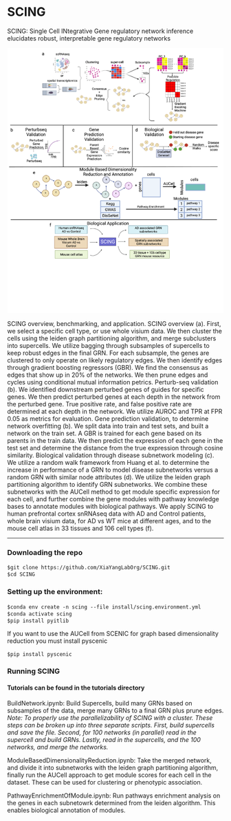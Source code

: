 # SCING
SCING: Single Cell INtegrative Gene regulatory network inference elucidates robust, interpretable gene regulatory networks

![alt text](https://github.com/XiaYangLabOrg/SCING/blob/main/img/SCING.overview.figure.png)

SCING overview, benchmarking, and application. SCING overview (a). First, we select a specific cell type, or use whole visium data. We then cluster the cells using the leiden graph partitioning algorithm, and merge subclusters into supercells. We utilize bagging through subsamples of supercells to keep robust edges in the final GRN. For each subsample, the genes are clustered to only operate on likely regulatory edges. We then identify edges through gradient boosting regressors (GBR). We find the consensus as edges that show up in 20% of the networks. We then prune edges and cycles using conditional mutual information petrics. Perturb-seq validation (b). We identified downstream perturbed genes of guides for specific genes. We then predict perturbed genes at each depth in the network from the perturbed gene. True positive rate, and false positive rate are determined at each depth in the network. We utilize AUROC and TPR at FPR 0.05 as metrics for evaluation. Gene prediction validation, to determine network overfitting (b). We split data into train and test sets, and built a network on the train set. A GBR is trained for each gene based on its parents in the train data. We then predict the expression of each gene in the test set and determine the distance from the true expression through cosine similarity. Biological validation through disease subnetwork modeling (c). We utilize a random walk framework from Huang et al. to determine the increase in performance of a GRN to model disease subnetworks versus a random GRN with similar node attributes (d). We utilize the leiden graph partitioning algorithm to identify GRN subnetworks. We combine these subnetworks with the AUCell method to get module specific expression for each cell, and further combine the gene modules with pathway knowledge bases to annotate modules with biological pathways. We apply SCING to human prefrontal cortex snRNAseq data with AD and Control patients, whole brain visium data, for AD vs WT mice at different ages, and to the mouse cell atlas in 33 tissues and 106 cell types (f). 

  
  ---
  ### Downloading the repo  
  ``` 
  $git clone https://github.com/XiaYangLabOrg/SCING.git
  $cd SCING
  ```  
  
  ### Setting up the environment:
  ``` 
  $conda env create -n scing --file install/scing.environment.yml  
  $conda activate scing
  $pip install pyitlib  
  ```
  
  If you want to use the AUCell from SCENIC for graph based dimensionality reduction you must install pyscenic  
  ```
  $pip install pyscenic
  ```
  
  ### Running SCING  
  #### Tutorials can be found in the tutorials directory  
  BuildNetwork.ipynb: Build Supercells, build many GRNs based on subsamples of the data, merge many GRNs to a final GRN plus prune edges.  
  *Note: To properly use the parallelizability of SCING with a cluster. These steps can be broken up into three separate scripts. First, build supercells and save the file. Second, for 100 networks (in parallel) read in the supercell and build GRNs. Lastly, read in the supercells, and the 100 networks, and merge the networks.*  
    
  ModuleBasedDimensionalityReduction.ipynb: Take the merged network, and divide it into subnetworks with the leiden graph partitioning algorithm, finally run the AUCell approach to get module scores for each cell in the dataset. These can be used for clustering or phenotypic association.  
    
  PathwayEnrichmentOfModule.ipynb: Run pathways enrichment analysis on the genes in each subnetowrk determined from the leiden algorithm. This enables biological annotation of modules.  
